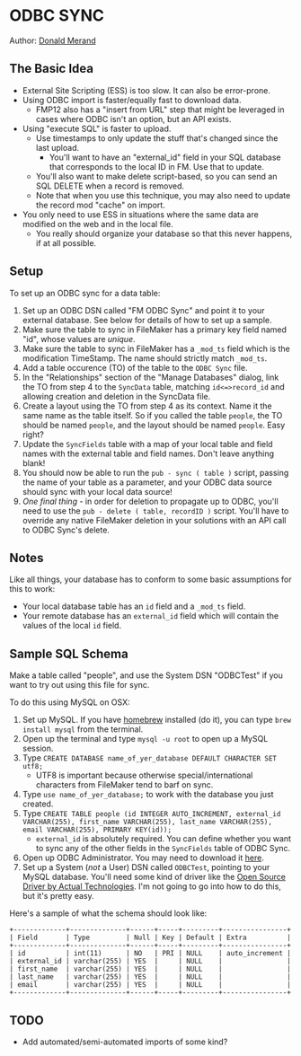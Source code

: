 ODBC SYNC
=========
Author: [Donald Merand](http://github.com/dmerand)


The Basic Idea
--------------
- External Site Scripting (ESS) is too slow. It can also be error-prone.
- Using ODBC import is faster/equally fast to download data.
    - FMP12 also has a "insert from URL" step that might be leveraged in cases where ODBC isn't an option, but an API exists.
- Using "execute SQL" is faster to upload.
    - Use timestamps to only update the stuff that's changed since the last upload.
        - You'll want to have an "external_id" field in your SQL database that corresponds to the local ID in FM. Use that to update.
    - You'll also want to make delete script-based, so you can send an SQL DELETE when a record is removed.
    - Note that when you use this technique, you may also need to update the record mod "cache" on import.
- You only need to use ESS in situations where the same data are modified on the web and in the local file.
    - You really should organize your database so that this never happens, if at all possible.


Setup
-----
To set up an ODBC sync for a data table:

1. Set up an ODBC DSN called "FM ODBC Sync" and point it to your external database. See below for details of how to set up a sample.
2. Make sure the table to sync in FileMaker has a primary key field named "id", whose values are _unique_.
3. Make sure the table to sync in FileMaker has a `_mod_ts` field which is the modification TimeStamp. The name should strictly match `_mod_ts`.
4. Add a table occurence (TO) of the table to the `ODBC Sync` file.
5. In the "Relationships" section of the "Manage Databases" dialog, link the TO from step 4 to the `SyncData` table, matching `id<=>record_id` and allowing creation and deletion in the SyncData file.
6. Create a layout using the TO from step 4 as its context. Name it the same name as the table itself. So if you called the table `people`, the TO should be named `people`, and the layout should be named `people`. Easy right?
7. Update the `SyncFields` table with a map of your local table and field names with the external table and field names. Don't leave anything blank!
8. You should now be able to run the `pub - sync ( table )` script, passing the name of your table as a parameter, and your ODBC data source should sync with your local data source!
9. _One final thing_ - in order for deletion to propagate up to ODBC, you'll need to use the `pub - delete ( table, recordID )` script. You'll have to override any native FileMaker deletion in your solutions with an API call to ODBC Sync's delete.


Notes
-----
Like all things, your database has to conform to some basic assumptions for this to work:

- Your local database table has an `id` field and a `_mod_ts` field.
- Your remote database has an `external_id` field which will contain the values of the local `id` field.


Sample SQL Schema
-----------------
Make a table called "people", and use the System DSN "ODBCTest" if you want to try out using this file for sync.

To do this using MySQL on OSX:

1. Set up MySQL. If you have [homebrew](http://mxcl.github.com/homebrew/) installed (do it), you can type `brew install mysql` from the terminal.
2. Open up the terminal and type `mysql -u root` to open up a MySQL session.
3. Type `CREATE DATABASE name_of_yer_database DEFAULT CHARACTER SET utf8;`
    - UTF8 is important because otherwise special/international characters from FileMaker tend to barf on sync.
4. Type `use name_of_yer_database;` to work with the database you just created.
5. Type `CREATE TABLE people (id INTEGER AUTO_INCREMENT, external_id VARCHAR(255), first_name VARCHAR(255), last_name VARCHAR(255), email VARCHAR(255), PRIMARY KEY(id));`
    - `external_id` is absolutely required. You can define whether you want to sync any of the other fields in the `SyncFields` table of ODBC Sync.
6. Open up ODBC Administrator. You may need to download it [here](http://support.apple.com/downloads/ODBC_Administrator_Tool_for_Mac_OS_X).
7. Set up a System (_not_ a User) DSN called `ODBCTest`, pointing to your MySQL database. You'll need some kind of driver like the [Open Source Driver by Actual Technologies](http://www.actualtech.com/product_opensourcedatabases.php). I'm not going to go into how to do this, but it's pretty easy.

Here's a sample of what the schema should look like:

    +-------------+--------------+------+-----+---------+----------------+
    | Field       | Type         | Null | Key | Default | Extra          |
    +-------------+--------------+------+-----+---------+----------------+
    | id          | int(11)      | NO   | PRI | NULL    | auto_increment |
    | external_id | varchar(255) | YES  |     | NULL    |                |
    | first_name  | varchar(255) | YES  |     | NULL    |                |
    | last_name   | varchar(255) | YES  |     | NULL    |                |
    | email       | varchar(255) | YES  |     | NULL    |                |
    +-------------+--------------+------+-----+---------+----------------+


TODO
----
- Add automated/semi-automated imports of some kind?
